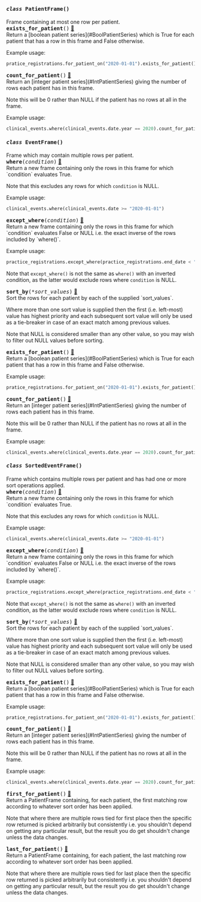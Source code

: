 <h4 class="attr-heading" id="PatientFrame" data-toc-label="PatientFrame" markdown>
  <tt><em>class</em> <strong>PatientFrame</strong>()</tt>
</h4>

<div markdown="block" class="indent">
Frame containing at most one row per patient.
<div class="attr-heading" id="PatientFrame.exists_for_patient">
  <tt><strong>exists_for_patient</strong>()</tt>
  <a class="headerlink" href="#PatientFrame.exists_for_patient" title="Permanent link">🔗</a>
</div>
<div markdown="block" class="indent">
Return a [boolean patient series](#BoolPatientSeries) which is True for each
patient that has a row in this frame and False otherwise.

Example usage:
```python
pratice_registrations.for_patient_on("2020-01-01").exists_for_patient()
```
</div>

<div class="attr-heading" id="PatientFrame.count_for_patient">
  <tt><strong>count_for_patient</strong>()</tt>
  <a class="headerlink" href="#PatientFrame.count_for_patient" title="Permanent link">🔗</a>
</div>
<div markdown="block" class="indent">
Return an [integer patient series](#IntPatientSeries) giving the number of rows each
patient has in this frame.

Note this will be 0 rather than NULL if the patient has no rows at all in the frame.

Example usage:
```python
clinical_events.where(clinical_events.date.year == 2020).count_for_patient()
```
</div>

</div>


<h4 class="attr-heading" id="EventFrame" data-toc-label="EventFrame" markdown>
  <tt><em>class</em> <strong>EventFrame</strong>()</tt>
</h4>

<div markdown="block" class="indent">
Frame which may contain multiple rows per patient.
<div class="attr-heading" id="EventFrame.where">
  <tt><strong>where</strong>(<em>condition</em>)</tt>
  <a class="headerlink" href="#EventFrame.where" title="Permanent link">🔗</a>
</div>
<div markdown="block" class="indent">
Return a new frame containing only the rows in this frame for which `condition`
evaluates True.

Note that this excludes any rows for which `condition` is NULL.

Example usage:
```python
clinical_events.where(clinical_events.date >= "2020-01-01")
```
</div>

<div class="attr-heading" id="EventFrame.except_where">
  <tt><strong>except_where</strong>(<em>condition</em>)</tt>
  <a class="headerlink" href="#EventFrame.except_where" title="Permanent link">🔗</a>
</div>
<div markdown="block" class="indent">
Return a new frame containing only the rows in this frame for which `condition`
evaluates False or NULL i.e. the exact inverse of the rows included by
`where()`.

Example usage:
```python
practice_registrations.except_where(practice_registrations.end_date < "2020-01-01")
```

Note that `except_where()` is not the same as `where()` with an inverted condition,
as the latter would exclude rows where `condition` is NULL.
</div>

<div class="attr-heading" id="EventFrame.sort_by">
  <tt><strong>sort_by</strong>(<em>*sort_values</em>)</tt>
  <a class="headerlink" href="#EventFrame.sort_by" title="Permanent link">🔗</a>
</div>
<div markdown="block" class="indent">
Sort the rows for each patient by each of the supplied `sort_values`.

Where more than one sort value is supplied then the first (i.e. left-most) value
has highest priority and each subsequent sort value will only be used as a
tie-breaker in case of an exact match among previous values.

Note that NULL is considered smaller than any other value, so you may wish to
filter out NULL values before sorting.
</div>

<div class="attr-heading" id="EventFrame.exists_for_patient">
  <tt><strong>exists_for_patient</strong>()</tt>
  <a class="headerlink" href="#EventFrame.exists_for_patient" title="Permanent link">🔗</a>
</div>
<div markdown="block" class="indent">
Return a [boolean patient series](#BoolPatientSeries) which is True for each
patient that has a row in this frame and False otherwise.

Example usage:
```python
pratice_registrations.for_patient_on("2020-01-01").exists_for_patient()
```
</div>

<div class="attr-heading" id="EventFrame.count_for_patient">
  <tt><strong>count_for_patient</strong>()</tt>
  <a class="headerlink" href="#EventFrame.count_for_patient" title="Permanent link">🔗</a>
</div>
<div markdown="block" class="indent">
Return an [integer patient series](#IntPatientSeries) giving the number of rows each
patient has in this frame.

Note this will be 0 rather than NULL if the patient has no rows at all in the frame.

Example usage:
```python
clinical_events.where(clinical_events.date.year == 2020).count_for_patient()
```
</div>

</div>


<h4 class="attr-heading" id="SortedEventFrame" data-toc-label="SortedEventFrame" markdown>
  <tt><em>class</em> <strong>SortedEventFrame</strong>()</tt>
</h4>

<div markdown="block" class="indent">
Frame which contains multiple rows per patient and has had one or more sort
operations applied.
<div class="attr-heading" id="SortedEventFrame.where">
  <tt><strong>where</strong>(<em>condition</em>)</tt>
  <a class="headerlink" href="#SortedEventFrame.where" title="Permanent link">🔗</a>
</div>
<div markdown="block" class="indent">
Return a new frame containing only the rows in this frame for which `condition`
evaluates True.

Note that this excludes any rows for which `condition` is NULL.

Example usage:
```python
clinical_events.where(clinical_events.date >= "2020-01-01")
```
</div>

<div class="attr-heading" id="SortedEventFrame.except_where">
  <tt><strong>except_where</strong>(<em>condition</em>)</tt>
  <a class="headerlink" href="#SortedEventFrame.except_where" title="Permanent link">🔗</a>
</div>
<div markdown="block" class="indent">
Return a new frame containing only the rows in this frame for which `condition`
evaluates False or NULL i.e. the exact inverse of the rows included by
`where()`.

Example usage:
```python
practice_registrations.except_where(practice_registrations.end_date < "2020-01-01")
```

Note that `except_where()` is not the same as `where()` with an inverted condition,
as the latter would exclude rows where `condition` is NULL.
</div>

<div class="attr-heading" id="SortedEventFrame.sort_by">
  <tt><strong>sort_by</strong>(<em>*sort_values</em>)</tt>
  <a class="headerlink" href="#SortedEventFrame.sort_by" title="Permanent link">🔗</a>
</div>
<div markdown="block" class="indent">
Sort the rows for each patient by each of the supplied `sort_values`.

Where more than one sort value is supplied then the first (i.e. left-most) value
has highest priority and each subsequent sort value will only be used as a
tie-breaker in case of an exact match among previous values.

Note that NULL is considered smaller than any other value, so you may wish to
filter out NULL values before sorting.
</div>

<div class="attr-heading" id="SortedEventFrame.exists_for_patient">
  <tt><strong>exists_for_patient</strong>()</tt>
  <a class="headerlink" href="#SortedEventFrame.exists_for_patient" title="Permanent link">🔗</a>
</div>
<div markdown="block" class="indent">
Return a [boolean patient series](#BoolPatientSeries) which is True for each
patient that has a row in this frame and False otherwise.

Example usage:
```python
pratice_registrations.for_patient_on("2020-01-01").exists_for_patient()
```
</div>

<div class="attr-heading" id="SortedEventFrame.count_for_patient">
  <tt><strong>count_for_patient</strong>()</tt>
  <a class="headerlink" href="#SortedEventFrame.count_for_patient" title="Permanent link">🔗</a>
</div>
<div markdown="block" class="indent">
Return an [integer patient series](#IntPatientSeries) giving the number of rows each
patient has in this frame.

Note this will be 0 rather than NULL if the patient has no rows at all in the frame.

Example usage:
```python
clinical_events.where(clinical_events.date.year == 2020).count_for_patient()
```
</div>

<div class="attr-heading" id="SortedEventFrame.first_for_patient">
  <tt><strong>first_for_patient</strong>()</tt>
  <a class="headerlink" href="#SortedEventFrame.first_for_patient" title="Permanent link">🔗</a>
</div>
<div markdown="block" class="indent">
Return a PatientFrame containing, for each patient, the first matching row
according to whatever sort order has been applied.

Note that where there are multiple rows tied for first place then the specific
row returned is picked arbitrarily but consistently i.e. you shouldn't depend on
getting any particular result, but the result you do get shouldn't change unless
the data changes.
</div>

<div class="attr-heading" id="SortedEventFrame.last_for_patient">
  <tt><strong>last_for_patient</strong>()</tt>
  <a class="headerlink" href="#SortedEventFrame.last_for_patient" title="Permanent link">🔗</a>
</div>
<div markdown="block" class="indent">
Return a PatientFrame containing, for each patient, the last matching row
according to whatever sort order has been applied.

Note that where there are multiple rows tied for last place then the specific
row returned is picked arbitrarily but consistently i.e. you shouldn't depend on
getting any particular result, but the result you do get shouldn't change unless
the data changes.
</div>

</div>
